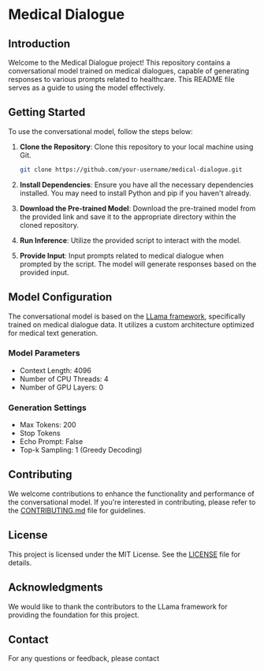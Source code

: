 # Medical Dialogue 

## Introduction
Welcome to the Medical Dialogue project! This repository contains a conversational model trained on medical dialogues, capable of generating responses to various prompts related to healthcare. This README file serves as a guide to using the model effectively.

## Getting Started
To use the conversational model, follow the steps below:

1. **Clone the Repository**: Clone this repository to your local machine using Git.
    ```bash
    git clone https://github.com/your-username/medical-dialogue.git
    ```

2. **Install Dependencies**: Ensure you have all the necessary dependencies installed. You may need to install Python and pip if you haven't already. 

3. **Download the Pre-trained Model**: Download the pre-trained model from the provided link and save it to the appropriate directory within the cloned repository.

4. **Run Inference**: Utilize the provided script to interact with the model. 
    
5. **Provide Input**: Input prompts related to medical dialogue when prompted by the script. The model will generate responses based on the provided input.

## Model Configuration
The conversational model is based on the [LLama framework](https://github.com/The-Llama-Team/LLAMA), specifically trained on medical dialogue data. It utilizes a custom architecture optimized for medical text generation.

### Model Parameters
- Context Length: 4096
- Number of CPU Threads: 4
- Number of GPU Layers: 0

### Generation Settings
- Max Tokens: 200
- Stop Tokens 
- Echo Prompt: False
- Top-k Sampling: 1 (Greedy Decoding)

## Contributing
We welcome contributions to enhance the functionality and performance of the conversational model. If you're interested in contributing, please refer to the [CONTRIBUTING.md](CONTRIBUTING.md) file for guidelines.

## License
This project is licensed under the MIT License. See the [LICENSE](LICENSE) file for details.

## Acknowledgments
We would like to thank the contributors to the LLama framework for providing the foundation for this project.

## Contact
For any questions or feedback, please contact 
